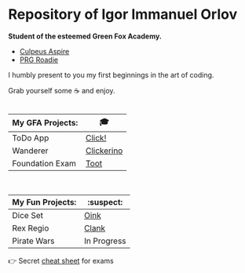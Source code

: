 # Repository of Igor Immanuel Orlov
<strong>Student of the esteemed Green Fox Academy.</strong> 
- [Culpeus Aspire](https://github.com/green-fox-academy/aspire-syllabus) </br>
- [PRG Roadie](https://github.com/green-fox-academy/pgr-roadie-syllabus)

I humbly present to you my first beginnings in the art of coding.

Grab yourself some :coffee: and enjoy.
<br/><br/>

| My GFA Projects:  | :mortar_board: |
|------------|----|
| ToDo App |[Click!](https://github.com/Leviathan-X/todo-app)|
| Wanderer |[Clickerino](https://github.com/Leviathan-X/wanderer-cs)|
| Foundation Exam| [Toot](https://github.com/green-fox-academy/Leviathan-X/blob/master/C%23%20Foundation/Misc/_imgMisc/success.jpg) |

<br/>

| My Fun Projects:  | :suspect: |
|------------|----|
| Dice Set  | [Oink](https://github.com/green-fox-academy/Leviathan-X/tree/master/C%23%20Foundation/Misc/DiceSet)  |
| Rex Regio | [Clank](https://github.com/green-fox-academy/Leviathan-X/tree/master/C%23%20Foundation/Misc/Rex%20Regio) |
| Pirate Wars | In Progress |

:point_right: Secret [cheat sheet](https://youtu.be/dQw4w9WgXcQ) for exams
